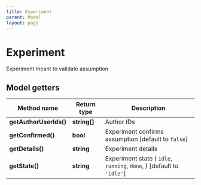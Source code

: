 ```yaml
---
title: Experiment
parent: Model
layout: page
---
```


# Experiment

Experiment meant to validate assumption

## Model getters

Method name | Return type | Description
------------ | ------------- | -------------
**getAuthorUserIds()** | **string[]** | Author IDs
**getConfirmed()** | **bool** | Experiment confirms assumption   [default to `false`]
**getDetails()** | **string** | Experiment details
**getState()** | **string** | Experiment state ( `idle`, `running`, `done`, )  [default to `'idle'`]

